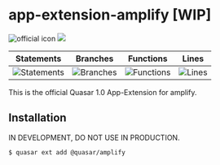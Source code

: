 # app-extension-amplify [WIP]
![official icon](https://img.shields.io/badge/Quasar%201.0-Official%20App%20Extension-blue.svg)
<a href="https://v1.quasar-framework.org" target="_blank"><img src="https://badge.fury.io/js/%40quasar%2Fquasar-app-extension-amplify.svg"></a>

| Statements | Branches | Functions | Lines |
 |-------|------------|----------|-----------|
 | ![Statements](#statements# "Make me better!") | ![Branches](#branches# "Make me better!") | ![Functions](#functions# "Make me better!") | ![Lines](#lines# "Make me better!") 

This is the official Quasar 1.0 App-Extension for amplify.

## Installation
IN DEVELOPMENT, DO NOT USE IN PRODUCTION.

```
$ quasar ext add @quasar/amplify
```
